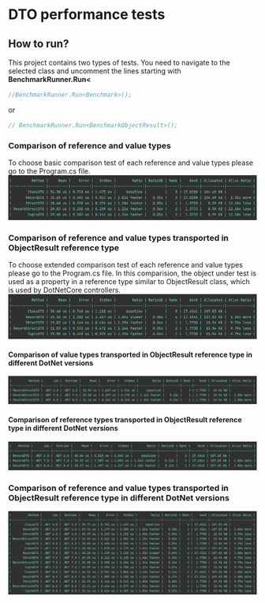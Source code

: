 # DTO performance tests

## How to run?
This project contains two types of tests. You need to navigate to the selected class and uncomment the lines starting with 
**BenchmarkRunner.Run<**
```csharp
//BenchmarkRunner.Run<Benchmark>();
```
or
```csharp
// BenchmarkRunner.Run<BenchmarkObjectResult>();
```
### Comparison of reference and value types
To choose basic comparison test of each reference and value types please go to the Program.cs file.
![BasicTests.png](BasicTests.png)

### Comparison of reference and value types transported in ObjectResult reference type
To choose extended comparison test of each reference and value types please go to the Program.cs file.
In this comparision, the object under test is used as a property in a reference type similar to ObjectResult class, which is used by DotNetCore controllers.
![ExtendedTests.png](ExtendedTests.png)

#### Comparison of value types transported in ObjectResult reference type in different DotNet versions
![RecordStructVersions.png](RecordStructVersions.png)

#### Comparison of reference types transported in ObjectResult reference type in different DotNet versions
![RecordVersions.png](RecordVersions.png)

### Comparison of reference and value types transported in ObjectResult reference type in different DotNet versions
![AllWithVersions.png](AllWithVersions.png)